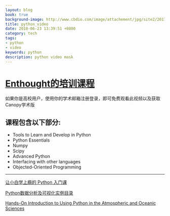 ```yaml
---
layout: blog
book: true
background-image: http://www.cbdio.com/image/attachement/jpg/site2/20170810/f04da2247c301af63d0815.jpg
title: python_video
date: 2018-06-23 13:39:51 +0800
category: tech
tags: 
- python
- video
keywords: python
description: python video mask
---
```

# [Enthought的培训课程](https://training.enthought.com/courses)

如果你是高校用户，使用你的学术邮箱注册登录，即可免费观看此视频以及获取Canopy学术版

## 课程包含以下部分: 
 * Tools to Learn and Develop in Python
 * Python Essentials
 * Numpy
 * Scipy
 * Advanced Python
 * Interfacing with other languages
 * Objected-Oriented Programming

-----

[让小白学上瘾的 Python 入门课](https://www.mugglecode.com/introduce)

[Python数据分析及可视化实例目录](https://zhuanlan.zhihu.com/p/29576732)

[Hands-On Introduction to Using Python in the Atmospheric and Oceanic Sciences](http://www.johnny-lin.com/pyintro/)


